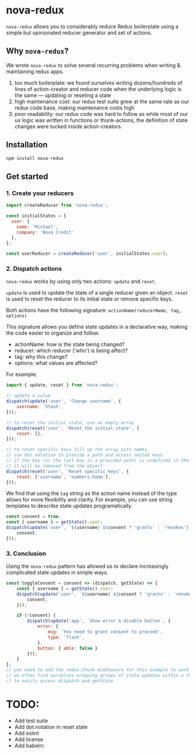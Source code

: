 # nova-redux

`nova-redux` allows you to considerably reduce Redux boilerplate using a simple but opinionated reducer generator and set of actions.

## Why `nova-redux`?
We wrote `nova-redux` to solve several recurring problems when writing & maintaining redux apps.

1. too much boilerplate: we found ourselves writing dozens/hundreds of lines of action-creator and reducer code when the underlying logic is the same — updating or reseting a state
2. high maintenance cost: our redux test suite grew at the same rate as our redux code base, making maintenance costs high
3. poor readability: our redux code was hard to follow as while most of our ux logic was written in functions or thunk-actions, the definition of state changes were tucked inside action-creators.

## Installation

```bash
npm install nova-redux
```

## Get started
### 1. Create your reducers
```js
import createReducer from 'nova-redux';

const initialStates = {
  user: {
    name: 'Michael',
    company: 'Nova Credit'
  },
};

const userReducer = createReducer('user', initialStates.user);
```

### 2. Dispatch actions
`nova-redux` works by using only two actions: `update` and `reset`.

`update` is used to update the state of a single reducer given an object.
`reset` is used to reset the reducer to its initial state or remove specific keys.

Both actions have the following signature:
`actionName(reducerName, tag, options)`

This signature allows you define state updates in a declarative way, making the code easier to organize and follow:
- actionName: how is the state being changed?
- reducer: which reducer ('who') is being affect?
- tag: why this change?
- options: what values are affected?

For example:
```js
import { update, reset } from 'nova-redux';

// update a value
dispatch(update('user', 'Change username', {
	username: 'Stash',
}));

// to reset the initial state, use an empty array
dispatch(reset('user', 'Reset the initial state', {
	reset: [],
}));

// to reset specific keys fill up the array with names.
// use dot.notation to provide a path and access nested keys
// if the key (or the last key in a provided path) is undefined in the initial state,
// it will be removed from the object
dispatch(reset('user', 'Reset specific keys', {
	reset: ['username', 'numbers.home'],
}));
```

We find that using the `tag` string as the action name instead of the type allows for more flexibility and clarity.
For example, you can use string templates to describe state updates programatically.

```js
const consent = true;
const { username } = getState().user;
dispatch(update('user', `${username} ${consent ? 'grants' : 'revokes'} consent`, {
	consent,
}));
```

### 3. Conclusion
Using the `nova-redux` pattern has allowed us to declare increasingly complicated state updates in simple ways.

```js
const toggleConsent = consent => (dispatch, getState) => {
	const { username } = getState().user;
	dispatch(update('user', `${username} ${consent ? 'grants' : 'revokes'} consent`, {
		consent,
	}));

	if (!consent) {
		dispatch(update('app', `Show error & disable button`, {
			error: {
				msg: 'You need to grant consent to proceed',
				type: 'flash',
			},
			button: { able: false }
		}));
	}
};
// you need to add the redux-thunk middleware for this example to work
// we often find ourselves wrapping groups of state updates within a thunk-action
// to easily access dispatch and getState
```

# TODO:

- Add test suite
- Add dot.notation in reset state
- Add eslint
- Add license
- Add babelrc
